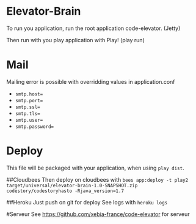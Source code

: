 Elevator-Brain
=====================================
To run you application, run the root application code-elevator. (Jetty)

Then run with you play application with Play!  (play run)


Mail
====================================
Mailing error is possible with overridding values in application.conf

- `smtp.host=`
- `smtp.port=`
- `smtp.ssl=`
- `smtp.tls=`
- `smtp.user=`
- `smtp.password=`



Deploy
====================================
This file will be packaged with your application, when using `play dist`.


##Cloudbees
Then deploy on cloudbees with
`bees app:deploy -t play2 target/universal/elevator-brain-1.0-SNAPSHOT.zip 
codestory/codestoryhasto -Rjava_version=1.7`


##Heroku
Just push on git for deploy
See logs with
`heroku logs`


#Serveur
See https://github.com/xebia-france/code-elevator for serveur